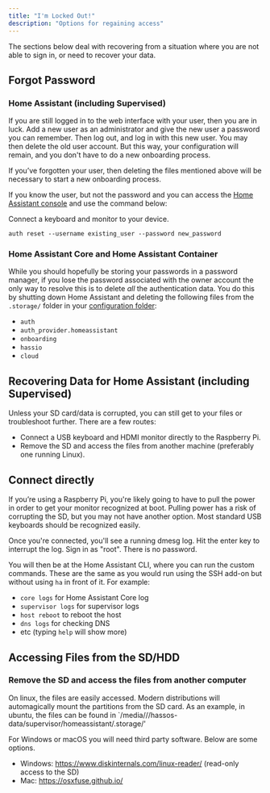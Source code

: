 ```yaml
---
title: "I'm Locked Out!"
description: "Options for regaining access"
---
```


The sections below deal with recovering from a situation where you are not able to sign in,
or need to recover your data.

## Forgot Password

### Home Assistant (including Supervised)

If you are still logged in to the web interface with your user, then you are in luck. Add a new user as an administrator and give the new user a password you can remember. Then log out, and log in with this new user. You may then delete the old user account. But this way, your configuration will remain, and you don't have to do a new onboarding process.

If you’ve forgotten your user, then deleting the files mentioned above will be necessary to start a new onboarding process.

If you know the user, but not the password and you can access the [Home Assistant console](https://www.home-assistant.io/hassio/commandline/) and use the command below:

Connect a keyboard and monitor to your device.

`auth reset --username existing_user --password new_password`

### Home Assistant Core and Home Assistant Container

While you should hopefully be storing your passwords in a password manager, if you lose the password associated with the owner account the only way to resolve this is to delete *all* the authentication data. You do this by shutting down Home Assistant and deleting the following files from the `.storage/` folder in your [configuration folder](/docs/configuration/):

- `auth`
- `auth_provider.homeassistant`
- `onboarding`
- `hassio`
- `cloud`

## Recovering Data for Home Assistant (including Supervised)

Unless your SD card/data is corrupted, you can still get to your files or troubleshoot further.
There are a few routes:

- Connect a USB keyboard and HDMI monitor directly to the Raspberry Pi.
- Remove the SD and access the files from another machine (preferably one running Linux).

## Connect directly

If you’re using a Raspberry Pi, you're likely going to have to pull the power in order to get your monitor recognized at boot. Pulling power has a risk of corrupting the SD, but you may not have another option. Most standard USB keyboards should be recognized easily.

Once you're connected, you'll see a running dmesg log. Hit the enter key to interrupt the log.
Sign in as "root". There is no password.

You will then be at the Home Assistant CLI, where you can run the custom commands. These are the same as you would run using the SSH add-on but without using `ha` in front of it. For example:

- `core logs` for Home Assistant Core log
- `supervisor logs` for supervisor logs
- `host reboot` to reboot the host
- `dns logs` for checking DNS
- etc (typing `help` will show more)

## Accessing Files from the SD/HDD

### Remove the SD and access the files from another computer

On linux, the files are easily accessed. Modern distributions will automagically mount the partitions from the SD card.  As an
example, in ubuntu, the files can be found in `/media/<username>//hassos-data/supervisor/homeassistant/.storage/'

For Windows or macOS you will need third party software. Below are some options.

- Windows: <https://www.diskinternals.com/linux-reader/> (read-only access to the SD)
- Mac: <https://osxfuse.github.io/>

